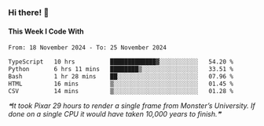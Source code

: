 ### Hi there! 👋

#### This Week I Code With
<!--START_SECTION:waka-->

```txt
From: 18 November 2024 - To: 25 November 2024

TypeScript   10 hrs          █████████████▓░░░░░░░░░░░   54.20 %
Python       6 hrs 11 mins   ████████▒░░░░░░░░░░░░░░░░   33.51 %
Bash         1 hr 28 mins    ██░░░░░░░░░░░░░░░░░░░░░░░   07.96 %
HTML         16 mins         ▒░░░░░░░░░░░░░░░░░░░░░░░░   01.45 %
CSV          14 mins         ▒░░░░░░░░░░░░░░░░░░░░░░░░   01.28 %
```

<!--END_SECTION:waka-->

<!--STARTS_HERE_QUOTE_README-->
<i>❝It took Pixar 29 hours to render a single frame from Monster’s University. If done on a single CPU it would have taken 10,000 years to finish.❞</i>
<!--ENDS_HERE_QUOTE_README-->
